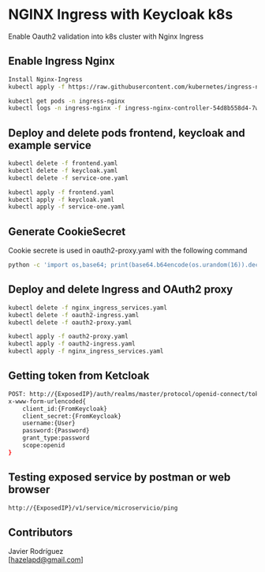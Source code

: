 # NGINX Ingress with Keycloak k8s

Enable Oauth2 validation into k8s cluster with Nginx Ingress

## Enable Ingress Nginx  

```bash
Install Nginx-Ingress
kubectl apply -f https://raw.githubusercontent.com/kubernetes/ingress-nginx/controller-v1.1.1/deploy/static/provider/cloud/deploy.yaml

kubectl get pods -n ingress-nginx 
kubectl logs -n ingress-nginx -f ingress-nginx-controller-54d8b558d4-7w87n
```

## Deploy and delete pods frontend, keycloak and example service

```bash
kubectl delete -f frontend.yaml
kubectl delete -f keycloak.yaml
kubectl delete -f service-one.yaml

kubectl apply -f frontend.yaml
kubectl apply -f keycloak.yaml
kubectl apply -f service-one.yaml
```

## Generate CookieSecret  

Cookie secrete is used in oauth2-proxy.yaml with the following command  

```bash
python -c 'import os,base64; print(base64.b64encode(os.urandom(16)).decode("ascii"))'
```  

## Deploy and delete Ingress and OAuth2 proxy  

```bash
kubectl delete -f nginx_ingress_services.yaml
kubectl delete -f oauth2-ingress.yaml
kubectl delete -f oauth2-proxy.yaml

kubectl apply -f oauth2-proxy.yaml
kubectl apply -f oauth2-ingress.yaml
kubectl apply -f nginx_ingress_services.yaml
```  

## Getting token from Ketcloak  

```bash
POST: http://{ExposedIP}/auth/realms/master/protocol/openid-connect/token
x-www-form-urlencoded{
    client_id:{FromKeycloak}
    client_secret:{FromKeycloak}
    username:{User}
    password:{Password}
    grant_type:password
    scope:openid
}
```  

## Testing exposed service by postman or web browser  

```bash
http://{ExposedIP}/v1/service/microservicio/ping
```  

## Contributors  

Javier Rodrí­guez  
[hazelapd@gmail.com]  